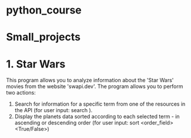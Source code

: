 # python_course
# Small_projects

# 1. Star Wars
This program allows you to analyze information about the 'Star Wars' movies from the website 'swapi.dev'. The program allows you to perform two actions:
1. Search for information for a specific term from one of the resources in the API (for user input: search <resource> <term>).
2. Display the planets data sorted according to each selected term - in ascending or descending order (for user input: sort <order_field> <True/False>)
